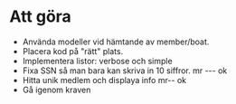 # Att göra

- Använda modeller vid hämtande av member/boat.
- Placera kod på "rätt" plats.
- Implementera listor: verbose och simple
- Fixa SSN så man bara kan skriva in 10 siffror. mr --- ok 
- Hitta unik medlem och displaya info   mr-- ok 
- Gå igenom kraven
